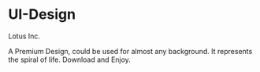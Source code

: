 # UI-Design


Lotus Inc.

A Premium Design, could be used for almost any background.
It represents the spiral of life.
Download and Enjoy.

